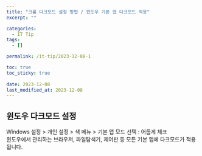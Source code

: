 ```yaml
---
title: "크롬 다크모드 설정 방법 / 윈도우 기본 앱 다크모드 적용"
excerpt: ""

categories:
  - IT Tip
tags:
  - []

permalink: /it-tip/2023-12-08-1

toc: true
toc_sticky: true
 
date: 2023-12-08
last_modified_at: 2023-12-08
---
```


## 윈도우 다크모드 설정
Windows 설정 > 개인 설정 > 색 메뉴 > 기본 앱 모드 선택 : 어둡게 체크  
윈도우에서 관리하는 브라우저, 파일탐색기, 제어판 등 모든 기본 앱에 다크모드가 적용됩니다.